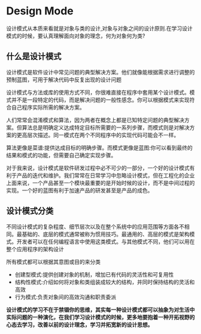 # Design Mode

设计模式从本质来看就是对象与类的设计,对象与对象之间的设计原则.在学习设计模式的时候，要认真理解面向对象的理念，何为对象何为类?

## 什么是设计模式

设计模式是软件设计中常见问题的典型解决方案。他们就像能根据需求进行调整的预制蓝图，可用于解决代码中反复出现的设计问题

设计模式与方法或库的使用方式不同，你很难直接在程序中套用某个设计模式。模式并不是一段特定的代码，而是解决问题的一般性感念。你可以根据模式来实现符合自己程序实际所需的解决方案。

人们常常会混淆模式和算法，因为两者在概念上都是已知特定问题的典型解决方案。但算法总是明确定义达成特定目标所需要的一系列步骤，而模式则是对解决方案的更高层次描述。同一模式在两个不同程序中的实现代码可能会不一样。

算法更像是菜谱:提供达成目标的明确步骤。而模式更像是蓝图:你可以看到最终的结果和模式的功能，但需要自己确定实现步骤。

对于我来说，设计模式是软件研发过程中必不可少的一部分，一个好的设计模式有利于产品的迭代和维护。我们常常在日常学习中忽略设计模式，但在工程化的企业上面来说，一个产品甚至一个模块最重要的是开始时候的设计，而不是中间过程的实现。一个好的蓝图有利于加速产品的研发甚至是产品的成色。


## 设计模式分类

不同设计模式的复杂程度、细节层次以及在整个系统中的应用范围等方面各不相同。最基础的、底层的模式通常被称为惯用技巧。最通用的、高层的模式是架构模式。开发者可以在任何编程语言中使用这类模式。与其他模式不同，他们可以用在整个应用程序的架构设计

所有模式都可以根据其意图或目的来分类

+ 创建型模式:提供创建对象的机制，增加已有代码的灵活性和可复用性
+ 结构性模式:介绍如何将对象和类组装成较大的结构，并同时保持结构的灵活和高效
+ 行为模式:负责对象间的高效沟通和职责委派

**设计模式的学习不在于禁锢你的思维，其实每一种设计模式都可以抽象为对生活中实际问题的一种演化，在我们学习设计模式的时候，更多地要抱着一种开拓视野的心态去学习，改善以前的设计理念，学习并拓宽新的设计思想。**


